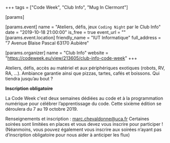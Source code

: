+++
tags = ["Code Week", "Club Info", "Mug In Clermont"]

[params]

[params.event]
name = "Ateliers, défis, jeux  `Coding Night` par le Club Info"
date = "2019-10-18 21:00:00"
is_free = true
event_url = ""
[params.event.location]
friendly_name = "IUT Informatique"
full_address = "7 Avenue Blaise Pascal 63170 Aubière"

[params.organizer]
name = "Club Info"
website = "https://codeweek.eu/view/213605/club-info-code-week"
+++

Ateliers, défis, accès au matériel et aux périphériques exotiques
(robots, RV, RA, …). Ambiance garantie ainsi que pizzas, tartes, cafés et
boissons. Qui tiendra jusqu’au bout ?

**Inscription obligatoire**

La Code Week c'est deux semaines dédiées au code et à la programmation numérique
pour célébrer l’apprentissage du code. Cette sixième édition se déroulera du
7 au 19 octobre 2019.

Renseignements et inscription : marc.chevaldonne@uca.fr
Certaines soirées sont limitées en places et vous devez vous inscrire
pour participer ! (Néanmoins, vous pouvez également vous inscrire aux soirées
n’ayant pas d’inscription obligatoire pour nous aider à anticiper les flux)
